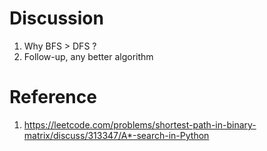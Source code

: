 
# Discussion 
1. Why BFS > DFS ?
2. Follow-up, any better algorithm

# Reference
1. https://leetcode.com/problems/shortest-path-in-binary-matrix/discuss/313347/A*-search-in-Python
